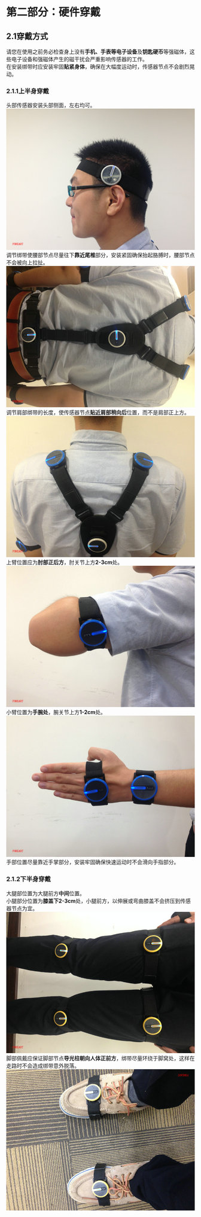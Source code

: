 # 第二部分：硬件穿戴
## 2.1穿戴方式
请您在使用之前务必检查身上没有**手机、手表等电子设备**及**钥匙硬币**等强磁体，这些电子设备和强磁体产生的磁干扰会严重影响传感器的工作。<br>
在安装绑带时应安装牢固**贴紧身体**，确保在大幅度运动时，传感器节点不会剧烈晃动。
### 2.1.1上半身穿戴
头部传感器安装头部侧面，左右均可。<br>
![head](https://raw.githubusercontent.com/FOHEART/MotionVenusHelp/v1.3.4/hardware/head.png)<br>
调节绑带使腰部节点尽量往下**靠近尾椎**部分，安装紧固确保抬起胳膊时，腰部节点不会被向上拉扯。<br>
![back](https://raw.githubusercontent.com/FOHEART/MotionVenusHelp/v1.3.4/hardware/back.png)<br>
调节肩部绑带的长度，使传感器节点**贴近肩部稍向后**位置，而不是肩部正上方。<br>
![shoulder](https://raw.githubusercontent.com/FOHEART/MotionVenusHelp/v1.3.4/hardware/shoulder.png)<br>
上臂位置应为**肘部正后方**，肘关节上方**2-3cm**处。<br>
![upperarm](https://raw.githubusercontent.com/FOHEART/MotionVenusHelp/v1.3.4/hardware/upperarm.png)<br>
小臂位置为**手腕处**，腕关节上方**1-2cm**处。<br>
![lowerarm](https://raw.githubusercontent.com/FOHEART/MotionVenusHelp/v1.3.4/hardware/lowerarm.png)<br>
手部位置尽量靠近手掌部分，安装牢固确保快速运动时不会滑向手指部分。
### 2.1.2下半身穿戴
大腿部位置为大腿前方**中间**位置。<br>
小腿部分位置为**膝盖下2-3cm**处，小腿前方，以伸展或弯曲膝盖不会挤压到传感器节点为宜。<br>
![legs](https://raw.githubusercontent.com/FOHEART/MotionVenusHelp/v1.3.4/hardware/legs.png)<br>
脚部佩戴应保证脚部节点**导光柱朝向人体正前方**，绑带尽量环绕于脚窝处，这样在走路时不会造成绑带意外脱落。<br>
![foot](https://raw.githubusercontent.com/FOHEART/MotionVenusHelp/v1.3.4/hardware/foot.png)<br>
